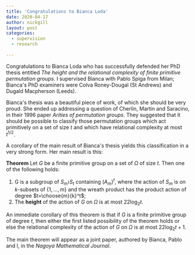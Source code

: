 ```yaml
---
title: 'Congratulations to Bianca Loda'
date: 2020-04-17
author: nickgill
layout: post
categories:
  - supervision
  - research
  
---
```


<script type="text/x-mathjax-config">
    MathJax.Hub.Config({
      tex2jax: {
        skipTags: ['script', 'noscript', 'style', 'textarea', 'pre'],
        inlineMath: [['$','$']]
      }
    });
  </script>
  <script src="https://cdn.mathjax.org/mathjax/latest/MathJax.js?config=TeX-AMS-MML_HTMLorMML" type="text/javascript"></script>

Congratulations to Bianca Loda who has successfully defended her PhD thesis entitled *The height and the relational complexity of finite primitive permutation groups*. I supervised Bianca with Pablo Spiga from Milan; Bianca's PhD examiners were Colva Roney-Dougal (St Andrews) and Dugald Macpherson (Leeds).

Bianca's thesis was a beautiful piece of work, of which she should be very proud. She ended up addressing a question of Cherlin, Martin and Saracino, in their 1996 paper *Arities of permutation groups*. They suggested that it should be possible to classify those permutation groups which act primitively on a set of size $t$ and which have relational complexity at most $t^{1/2}$. 

A corollary of the main result of Bianca's thesis yields this classification in a very strong form. Her main result is this:

**Theorem** 
Let $G$ be a finite primitive group on a set of $\Omega$ of size $t$. Then one of the following holds:
 1. G is a subgroup of $S_m \wr S_t$ containing $(A_m)^t$, where the action of $S_m$ is on $k$-subsets of $\{1,\dots, m\}$ and the wreath product has the product action of degree $t=\choose{m}{k}^t$;
 2. The **height** of the action of $G$ on $\Omega$ is at most $22\log_2 t$.
 
An immediate corollary of this theorem is that if $G$ is a finite primitive group of degree $t$, then either the first listed possibility of the theorem holds or else the relational complexity of the action of $G$ on $\Omega$ is at most $22\log_2 t +1$.

The main theorem will appear as a joint paper, authored by Bianca, Pablo and I, in the *Nagoya Mathematical Journal*.
 
 
